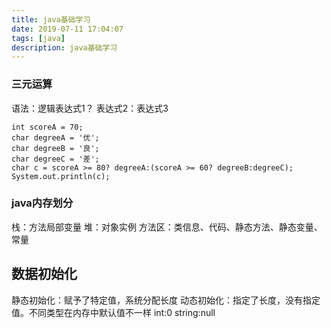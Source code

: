 ```yaml
---
title: java基础学习
date: 2019-07-11 17:04:07
tags: [java]
description: java基础学习
---
```


### 三元运算
语法：逻辑表达式1？ 表达式2：表达式3
<!-- more-->
```
int scoreA = 70;
char degreeA = '优';
char degreeB = '良';
char degreeC = '差';
char c = scoreA >= 80? degreeA:(scoreA >= 60? degreeB:degreeC);
System.out.println(c);
```
### java内存划分
栈：方法局部变量
堆：对象实例
方法区：类信息、代码、静态方法、静态变量、常量

## 数据初始化
静态初始化：赋予了特定值，系统分配长度
动态初始化：指定了长度，没有指定值。不同类型在内存中默认值不一样 int:0 string:null